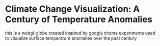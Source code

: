 # Climate Change Visualization: A Century of Temperature Anomalies
this is a webgl-globe created inspired by google chome experiments used to visualize surface temperature anomalies over the past century
